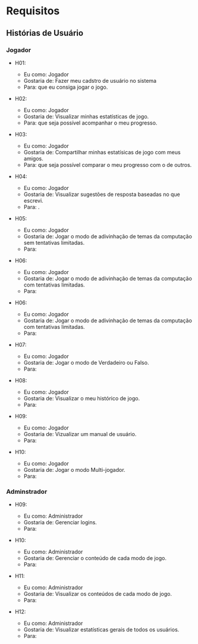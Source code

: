 # Requisitos
## Histórias de Usuário

### Jogador
- H01:
  - Eu como: Jogador
  - Gostaria de: Fazer meu cadstro de usuário no sistema
  - Para: que eu consiga jogar o jogo.
 
- H02:
  - Eu como: Jogador
  - Gostaria de: Visualizar minhas estatísticas de jogo.
  - Para: que seja possível acompanhar o meu progresso.
 
- H03:
  - Eu como: Jogador
  - Gostaria de: Compartilhar minhas estatísicas de jogo com meus amigos.
  - Para: que seja possível comparar o meu progresso com o de outros.
 
- H04:
  - Eu como: Jogador
  - Gostaria de: Visualizar sugestões de resposta baseadas no que escrevi.
  - Para: .
 
- H05:
  - Eu como: Jogador
  - Gostaria de: Jogar o modo de adivinhação de temas da computação sem tentativas limitadas.
  - Para: 
 
- H06:
  - Eu como: Jogador
  - Gostaria de: Jogar o modo de adivinhação de temas da computação com tentativas limitadas.
  - Para:

- H06:
  - Eu como: Jogador
  - Gostaria de: Jogar o modo de adivinhação de temas da computação com tentativas limitadas.
  - Para: 
 
- H07:
  - Eu como: Jogador
  - Gostaria de: Jogar o modo de Verdadeiro ou Falso.
  - Para: 
 
- H08:
  - Eu como: Jogador
  - Gostaria de: Visualizar o meu histórico de jogo.
  - Para: 
 
- H09:
  - Eu como: Jogador
  - Gostaria de: Vizualizar um manual de usuário.
  - Para: 
 
- H10:
  - Eu como: Jogador
  - Gostaria de: Jogar o modo Multi-jogador.
  - Para: 

 ### Adminstrador
- H09:
  - Eu como: Administrador
  - Gostaria de: Gerenciar logins.
  - Para:

- H10:
  - Eu como: Administrador
  - Gostaria de: Gerenciar o conteúdo de cada modo de jogo.
  - Para:

- H11:
  - Eu como: Administrador
  - Gostaria de: Visualizar os conteúdos de cada modo de jogo.
  - Para:

- H12:
  - Eu como: Administrador
  - Gostaria de: Visualizar estatísticas gerais de todos os usuários.
  - Para:
